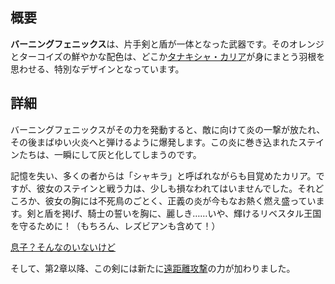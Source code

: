 <!-- title: バーニングフェニックス -->

<!-- quote: ちがう、ちがう！私は“バーガーレディ”なんて呼ばれたくないの！ -->

<!-- chapters: -1 -->

<!-- images: (キアラが初めてバーニングフェニックスを振るう姿), (インベントリに映るバーニングフェニックス), (バーニングフェニックスの能力が発動した瞬間) -->

<!-- model: true -->

## 概要

**バーニングフェニックス**は、片手剣と盾が一体となった武器です。そのオレンジとターコイズの鮮やかな配色は、どこか[タナキシャ・カリア](#entry:kiara-entry)が身にまとう羽根を思わせる、特別なデザインとなっています。

## 詳細

バーニングフェニックスがその力を発動すると、敵に向けて炎の一撃が放たれ、その後まばゆい火炎へと弾けるように爆発します。この炎に巻き込まれたステインたちは、一瞬にして灰と化してしまうのです。

記憶を失い、多くの者からは「シャキラ」と呼ばれながらも目覚めたカリア。ですが、彼女のステインと戦う力は、少しも損なわれてはいませんでした。それどころか、彼女の胸には不死鳥のごとく、正義の炎が今もなお熱く燃え盛っています。剣と盾を掲げ、騎士の誓いを胸に、麗しき……いや、輝けるリベスタル王国を守るために！（もちろん、レズビアンも含めて！）

[息子？そんなのいないけど](#embed:https://youtu.be/3cr3DLpyB60?t=13486)

そして、第2章以降、この剣には新たに[遠距離攻撃](#entry:revelations-entry)の力が加わりました。